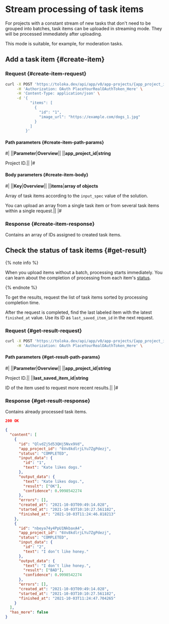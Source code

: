 # Stream processing of task items

For projects with a constant stream of new tasks that don't need to be grouped into batches, task items can be uploaded in streaming mode. They will be processed immediately after uploading.

This mode is suitable, for example, for moderation tasks.

## Add a task item {#create-item}

### Request {#create-item-request}

```bash
curl -X POST 'https://toloka.dev/api/app/v0/app-projects/{app_project_id}/items/bulk' \
     -H 'Authorization: OAuth PlaceYourRealOAuthToken_Here' \
     -H 'Content-Type: application/json' \
     -d '{
           "items": [
             {
               "id": "1",
               "image_url": "https://example.com/dogs_1.jpg"
             }
           ]
         }'
```

#### Path parameters {#create-item-path-params}

#|
||**Parameter**|**Overview**||
||**app_project_id**|**string**

Project ID.||
|#

#### Body parameters {#create-item-body}

#|
||**Key**|**Overview**||
||**items**|**array of objects**

Array of task items according to the `input_spec` value of the solution.

You can upload an array from a single task item or from several task items within a single request.||
|#

### Response {#create-item-response}

Contains an array of IDs assigned to created task items.

## Check the status of task items {#get-result}

{% note info %}

When you upload items without a batch, processing starts immediately. You can learn about the completion of processing from each item's [status](quickstart-api.md#quickstart-api__check-items).

{% endnote %}

To get the results, request the list of task items sorted by processing completion time.

After the request is completed, find the last labeled item with the latest `finished_at` value. Use its ID as `last_saved_item_id` in the next request.

### Request {#get-result-request}

```bash
curl -X POST 'https://toloka.dev/api/app/v0/app-projects/{app_project_id}/items?sort=finished&after_id={last_saved_item_id}' \
     -H 'Authorization: OAuth PlaceYourRealOAuthToken_Here' \
```

#### Path parameters {#get-result-path-params}

#|
||**Parameter**|**Overview**||
||**app_project_id**|**string**

Project ID.||
||**last_saved_item_id**|**string**

ID of the item used to request more recent results.||
|#

### Response {#get-result-response}

Contains already processed task items.

```json
200 OK

{
  "content": [
    {
      "id": "QlvdZj5d53QHj5Nvx9Vd",
      "app_project_id": "6Vv8kdlrjLYu7ZgPdezj",
      "status": "COMPLETED",
      "input_data": {
        "id": "1",
        "text": "Kate likes dogs."
      },
      "output_data": {
        "text": "Kate likes dogs.",
        "result": ["OK"],
        "confidence": 0.9998542274
      },
      "errors": [],
      "created_at": "2021-10-03T09:49:14.028",
      "started_at": "2021-10-03T10:10:27.561182",
      "finished_at": "2021-10-03T11:24:46.818213"
    },
    {
      "id": "nbeya74y4PpU1NkbaxA4",
      "app_project_id": "6Vv8kdlrjLYu7ZgPdezj",
      "status": "COMPLETED",
      "input_data": {
        "id": "2",
        "text": "I don’t like honey."
      },
      "output_data": {
        "text": "I don’t like honey.",
        "result": ["BAD"],
        "confidence": 0.9998542274
      },
      "errors": [],
      "created_at": "2021-10-03T09:49:14.028",
      "started_at": "2021-10-03T10:10:27.561182",
      "finished_at": "2021-10-03T11:24:47.704265"
    }
  ],
  "has_more": false
}
```